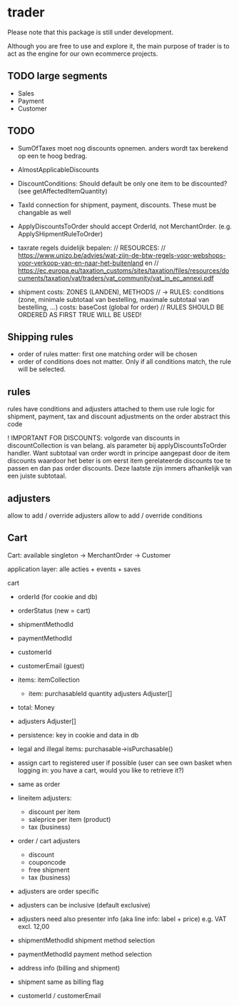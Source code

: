 # trader
Please note that this package is still under development. 

Although you are free to use and explore it, the main purpose of trader is to act as the engine for our own ecommerce projects.



## TODO large segments
- Sales
- Payment
- Customer

## TODO
- SumOfTaxes moet nog discounts opnemen. anders wordt tax berekend op een te hoog bedrag.
- AlmostApplicableDiscounts
- DiscountConditions: Should default be only one item to be discounted? (see getAffectedItemQuantity)
- TaxId connection for shipment, payment, discounts. These must be changable as well
- ApplyDiscountsToOrder should accept OrderId, not MerchantOrder. (e.g. ApplySHipmentRuleToOrder)
- taxrate regels duidelijk bepalen: 
// RESOURCES:
// https://www.unizo.be/advies/wat-zijn-de-btw-regels-voor-webshops-voor-verkoop-van-en-naar-het-buitenland en
// https://ec.europa.eu/taxation_customs/sites/taxation/files/resources/documents/taxation/vat/traders/vat_community/vat_in_ec_annexi.pdf
                                            
- shipment costs: ZONES (LANDEN), METHODS
            //  -> RULES: conditions (zone, minimale subtotaal van bestelling, maximale subtotaal van bestelling, ...)
                          costs: baseCost (global for order)
                // RULES SHOULD BE ORDERED AS FIRST TRUE WILL BE USED!

## Shipping rules
- order of rules matter: first one matching order will be chosen
- order of conditions does not matter. Only if all conditions match, the rule will be selected.

## rules
rules have conditions and adjusters attached to them
use rule logic for shipment, payment, tax and discount adjustments on the order
abstract this code

! IMPORTANT FOR DISCOUNTS: volgorde van discounts in discountCollection is van belang. als parameter bij applyDiscountsToOrder handler.
Want subtotaal van order wordt in principe aangepast door de item discounts waardoor het beter is om eerst item gerelateerde discounts toe te passen en dan pas order discounts.
Deze laatste zijn immers afhankelijk van een juiste subtotaal.

## adjusters
allow to add / override adjusters
allow to add / override conditions

## Cart

Cart: available singleton
-> MerchantOrder
-> Customer

application layer: alle acties + events + saves

cart
- orderId (for cookie and db)
- orderStatus (new = cart)
- shipmentMethodId
- paymentMethodId
- customerId
- customerEmail (guest)
- items: itemCollection
    - item:
        purchasableId
        quantity
        adjusters Adjuster[]
- total: Money
- adjusters Adjuster[]

- persistence: key in cookie and data in db
- legal and illegal items: purchasable->isPurchasable()
- assign cart to registered user if possible (user can see own basket when logging in: you have a cart, would you like to retrieve it?)
- same as order
- lineitem adjusters:
    - discount per item
    - saleprice per item (product)
    - tax (business)
- order / cart adjusters
    - discount 
    - couponcode
    - free shipment
    - tax (business)
- adjusters are order specific
- adjusters can be inclusive (default exclusive)
- adjusters need also presenter info (aka line info: label + price) e.g. VAT excl. 12,00

- shipmentMethodId shipment method selection
- paymentMethodId payment method selection
- address info (billing and shipment)
- shipment same as billing flag
- customerId / customerEmail
